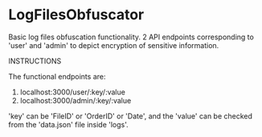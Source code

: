 # LogFilesObfuscator
Basic log files obfuscation functionality. 2 API endpoints corresponding to 'user' and 'admin' to depict encryption of sensitive information.

INSTRUCTIONS

The functional endpoints are:
1. localhost:3000/user/:key/:value
2. localhost:3000/admin/:key/:value

'key' can be 'FileID' or 'OrderID' or 'Date', and the 'value' can be checked from the 'data.json' file inside 'logs'.
